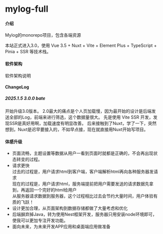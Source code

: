 # mylog-full

#### 介绍
Mylog的monorepo项目，包含各端资源

本站正式进入3.0，使用 Vue 3.5 + Nuxt + Vite + Element Plus + TypeScript + Pinia + SSR 等技术栈。

#### 软件架构
软件架构说明

#### ChangeLog
##### 2025.1.5 3.0.0 bate
开始升级3.0版本。
2.0最大的痛点是个人页加载慢，因为最开始的设计是后端发送全部的Log，前端来进行筛选，这个数据量很大。
先是使用 Vite SSR 开发，发现SSR是真好用啊，加载速度有明显改善。
后来接触到了Nuxt，学了一下，突然想到，Nuxt是迟早要接入的，不如早点接，现在就直接用Nuxt开始写项目。

#### 体感升级
- 页面流畅，主题设置等数据从用户一看到页面时就都是正确的，不会再出现状态转变的过程。
- 请求更快  
过去的过程是，用户请求html到客户端，客户端解析html再向各种服务器发请求  
现在的过程是，用户请求html，服务端提前把用户需要发送的请求数据先拿到，再返回一个完好的html给用户  
从服务器请求数据到服务器，这个过程相比过去会节约大量时间，用户体验有质的飞跃！  
- 设计更加合理，从页面架构到数据存储都做了大量考虑和优化
- 后端摒弃掉Java，转为使用Nest框架开发，服务器只用安装node环境即可，使我可以更加专注开发功能。
- 面向未来，为未来开发APP应用和桌面端应用做准备

